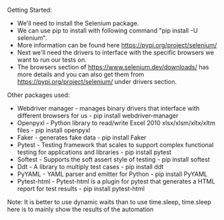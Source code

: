 Getting Started:
* We'll need to install the Selenium package. 
* We can use pip to install with following command "pip install -U selenium". 
* More information can be found here https://pypi.org/project/selenium/
* Next we'll need the drivers to interface with the specific browsers we want to run our tests on. 
* The browsers section of https://www.selenium.dev/downloads/ has more details and you can also get them from https://pypi.org/project/selenium/ 
under drivers section.

Other packages used:
* Webdriver manager - manages binary drivers that interface with different browsers for us - pip install webdriver-manager
* Openpyxl - Python library to read/write Excel 2010 xlsx/xlsm/xltx/xltm files - pip install openpyxl
* Faker - generates fake data - pip install Faker
* Pytest - Testing framework that scales to support complex functional testing for applications and libraries - pip install pytest
* Softest - Supports the soft assert style of testing - pip install softest
* Ddt - A library to multiply test cases - pip install ddt
* PyYAML - YAML parser and emitter for Python - pip install PyYAML
* Pytest-html - Pytest-html is a plugin for pytest that generates a HTML report for test results - pip install pytest-html


Note: It is better to use dynamic waits than to use time.sleep, time.sleep here is to mainly show the results of the automation
